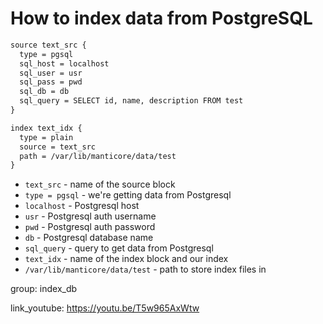 # How to index data from PostgreSQL

```txt
source text_src {
  type = pgsql
  sql_host = localhost
  sql_user = usr
  sql_pass = pwd
  sql_db = db
  sql_query = SELECT id, name, description FROM test
}

index text_idx {
  type = plain
  source = text_src
  path = /var/lib/manticore/data/test
}
```

- `text_src` - name of the source block
- `type = pgsql` - we're getting data from Postgresql
- `localhost` - Postgresql host
- `usr` - Postgresql auth username
- `pwd` - Postgresql auth password
- `db` - Postgresql database name
- `sql_query` - query to get data from Postgresql
- `text_idx` - name of the index block and our index
- `/var/lib/manticore/data/test` - path to store index files in

group: index_db


link_youtube: https://youtu.be/T5w965AxWtw
